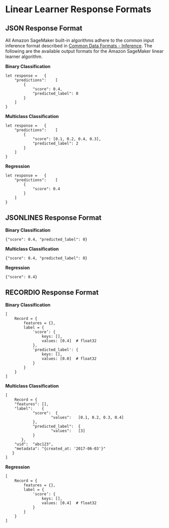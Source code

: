 # Linear Learner Response Formats<a name="LL-in-formats"></a>

## JSON Response Format<a name="LL-json"></a>

All Amazon SageMaker built\-in algorithms adhere to the common input inference format described in [Common Data Formats \- Inference](https://docs.aws.amazon.com/sagemaker/latest/dg/cdf-inference.html)\. The following are the available output formats for the Amazon SageMaker linear learner algorithm\.

**Binary Classification**

```
let response =   {
    "predictions":    [
        {
            "score": 0.4,
            "predicted_label": 0
        } 
    ]
}
```

**Multiclass Classification**

```
let response =   {
    "predictions":    [
        {
            "score": [0.1, 0.2, 0.4, 0.3],
            "predicted_label": 2
        } 
    ]
}
```

**Regression**

```
let response =   {
    "predictions":    [
        {
            "score": 0.4
        } 
    ]
}
```

## JSONLINES Response Format<a name="LL-jsonlines"></a>

**Binary Classification**

```
{"score": 0.4, "predicted_label": 0}
```

**Multiclass Classification**

```
{"score": 0.4, "predicted_label": 0}
```

**Regression**

```
{"score": 0.4}
```

## RECORDIO Response Format<a name="LL-recordio"></a>

**Binary Classification**

```
[
    Record = {
        features = {},
        label = {
            'score’: {
                keys: [],
                values: [0.4]  # float32
            },
            'predicted_label': {
                keys: [],
                values: [0.0]  # float32
            }
        }
    }
]
```

**Multiclass Classification**

```
[
    Record = {
    "features": [],
    "label":    {
            "score":  {
                    "values":   [0.1, 0.2, 0.3, 0.4]   
            },
            "predicted_label":  {
                    "values":   [3]
            }
       },
    "uid":  "abc123",
    "metadata": "{created_at: '2017-06-03'}"
   }
]
```

**Regression**

```
[
    Record = {
        features = {},
        label = {
            'score’: {
                keys: [],
                values: [0.4]  # float32
            }   
        }
    }
]
```